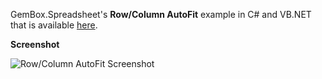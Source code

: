 GemBox.Spreadsheet's **Row/Column AutoFit** example in C# and VB.NET that is available [here](https://www.gemboxsoftware.com/spreadsheet/examples/c-sharp-vb-net-excel-row-column-autofit/108).

**Screenshot**

![Row/Column AutoFit Screenshot](https://www.gemboxsoftware.com/Spreadsheet/Examples/Content/AdvancedFeatures/Row_ColumnAutoFit/AutoFit.png)